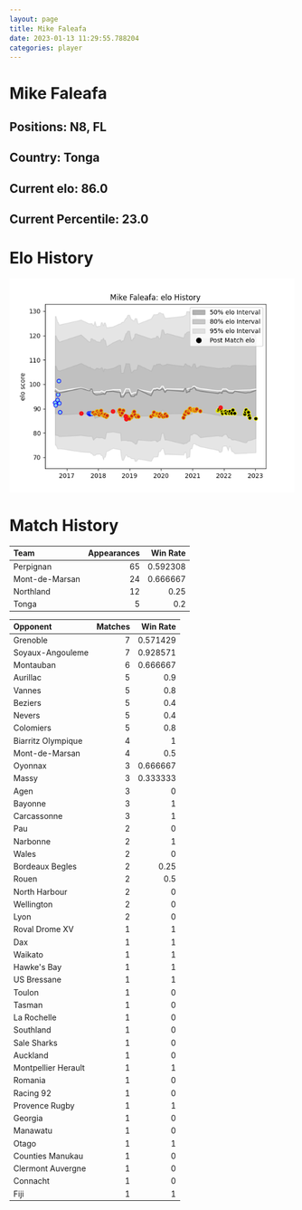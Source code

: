 ```yaml
---  
layout: page  
title: Mike Faleafa  
date: 2023-01-13 11:29:55.788204  
categories: player  
---
```

# Mike Faleafa

## Positions: N8, FL

## Country: Tonga

## Current elo: 86.0

## Current Percentile: 23.0

# Elo History


![elo history](history_MikeFaleafa.png)
# Match History


| Team           |   Appearances |   Win Rate |
|:---------------|--------------:|-----------:|
| Perpignan      |            65 |   0.592308 |
| Mont-de-Marsan |            24 |   0.666667 |
| Northland      |            12 |   0.25     |
| Tonga          |             5 |   0.2      |

| Opponent            |   Matches |   Win Rate |
|:--------------------|----------:|-----------:|
| Grenoble            |         7 |   0.571429 |
| Soyaux-Angouleme    |         7 |   0.928571 |
| Montauban           |         6 |   0.666667 |
| Aurillac            |         5 |   0.9      |
| Vannes              |         5 |   0.8      |
| Beziers             |         5 |   0.4      |
| Nevers              |         5 |   0.4      |
| Colomiers           |         5 |   0.8      |
| Biarritz Olympique  |         4 |   1        |
| Mont-de-Marsan      |         4 |   0.5      |
| Oyonnax             |         3 |   0.666667 |
| Massy               |         3 |   0.333333 |
| Agen                |         3 |   0        |
| Bayonne             |         3 |   1        |
| Carcassonne         |         3 |   1        |
| Pau                 |         2 |   0        |
| Narbonne            |         2 |   1        |
| Wales               |         2 |   0        |
| Bordeaux Begles     |         2 |   0.25     |
| Rouen               |         2 |   0.5      |
| North Harbour       |         2 |   0        |
| Wellington          |         2 |   0        |
| Lyon                |         2 |   0        |
| Roval Drome XV      |         1 |   1        |
| Dax                 |         1 |   1        |
| Waikato             |         1 |   1        |
| Hawke's Bay         |         1 |   1        |
| US Bressane         |         1 |   1        |
| Toulon              |         1 |   0        |
| Tasman              |         1 |   0        |
| La Rochelle         |         1 |   0        |
| Southland           |         1 |   0        |
| Sale Sharks         |         1 |   0        |
| Auckland            |         1 |   0        |
| Montpellier Herault |         1 |   1        |
| Romania             |         1 |   0        |
| Racing 92           |         1 |   0        |
| Provence Rugby      |         1 |   1        |
| Georgia             |         1 |   0        |
| Manawatu            |         1 |   0        |
| Otago               |         1 |   1        |
| Counties Manukau    |         1 |   0        |
| Clermont Auvergne   |         1 |   0        |
| Connacht            |         1 |   0        |
| Fiji                |         1 |   1        |